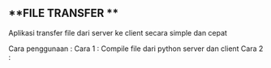 **FILE TRANSFER **
--------------------------------------------------------------------------
Aplikasi transfer file dari server ke client secara simple dan cepat

Cara penggunaan :
Cara 1 : 
Compile file dari python server dan client
Cara 2 :


